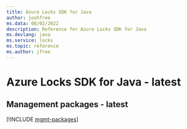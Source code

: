 ```yaml
---
title: Azure Locks SDK for Java
author: joshfree
ms.data: 08/02/2022
description: Reference for Azure Locks SDK for Java
ms.devlang: java
ms.service: locks
ms.topic: reference
ms.author: jfree
---
```

# Azure Locks SDK for Java - latest

## Management packages - latest
[!INCLUDE [mgmt-packages](locks-mgmt-index.md)]